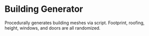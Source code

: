 # Building Generator
Procedurally generates building meshes via script.
Footprint, roofing, height, windows, and doors are all randomized.
